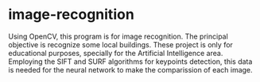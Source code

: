 # image-recognition
Using OpenCV, this program is for image recognition. The principal objective is recognize some local buildings. 
These project is only for educational purposes, specially for the Artificial Intelligence area. Employing the SIFT and SURF algorithms for keypoints detection, this data is needed for the neural network to make the comparission of each image.
